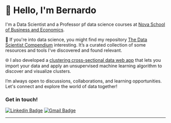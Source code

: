 # 👋 Hello, I'm Bernardo

I'm a Data Scientist and a Professor pf data science courses at [Nova School of Business and Economics](https://www.novasbe.unl.pt/pt/).


📃 If you're into data science, you might find my repository [The Data Scientist Compendium](https://github.com/bforbesc/the-data-scientist-compendium) interesting. It’s a curated collection of some resources and tools I've discovered and found relevant.

🌐 I also developed a [clustering cross-sectional data web app](https://bforbesc-clustering-web-app-ml-web-app-ee5tk5.streamlit.app) that lets you import your data and apply an unsupervised machine learning algorithm to discover and visualize clusters.


I’m always open to discussions, collaborations, and learning opportunities. Let's connect and explore the world of data together! 

### Get in touch!

[![Linkedin Badge](https://img.shields.io/badge/-bernardoforbescosta-blue?style=flat-square&logo=Linkedin&logoColor=white&link=https://www.linkedin.com/in/bernardoforbescosta/)](https://www.linkedin.com/in/bernardoforbescosta/)
[![Gmail Badge](https://img.shields.io/badge/-bernardoforbescosta@gmail.com-c14438?style=flat-square&logo=Gmail&logoColor=white&link=mailto:bernardoforbescosta@gmail.com)](mailto:bernardoforbescosta@gmail.com)

---

